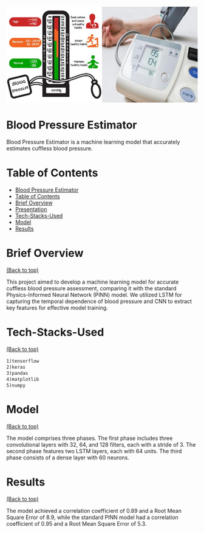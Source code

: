 ![Banner](./banner.jpg)

# Blood Pressure Estimator

Blood Pressure Estimator is a machine learning model that accurately estimates cuffless blood pressure.


# Table of Contents

- [Blood Pressure Estimator](#blood-pressure-estimator)
- [Table of Contents](#table-of-contents)
- [Brief Overview](#brief-overview)
- [Presentation](#presentation)
- [Tech-Stacks-Used](#tech-stacks-used)
- [Model](#model)
- [Results](#results)
# Brief Overview
[(Back to top)](#table-of-contents)

This project aimed to develop a machine learning model for accurate cuffless blood pressure assessment, comparing it with the standard Physics-Informed Neural Network (PINN) model. We utilized LSTM for capturing the temporal dependence of blood pressure and CNN to extract key features for effective model training.



# Tech-Stacks-Used
[(Back to top)](#table-of-contents)

    1)tensorflow
    2)keras
    3)pandas
    4)matplotlib
    5)numpy
# Model 
[(Back to top)](#table-of-contents)

The model comprises three phases. The first phase includes three convolutional layers with 32, 64, and 128 filters, each with a stride of 3. The second phase features two LSTM layers, each with 64 units. The third phase consists of a dense layer with 60 neurons.
# Results
[(Back to top)](#table-of-contents)

The model achieved a correlation coefficient of 0.89 and a Root Mean Square Error of 8.9, while the standard PINN model had a correlation coefficient of 0.95 and a Root Mean Square Error of 5.3.




